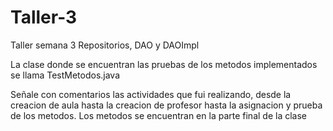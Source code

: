 # Taller-3
Taller semana 3 
Repositorios, DAO y DAOImpl

La clase donde se encuentran las pruebas de los metodos implementados se llama TestMetodos.java

Señale con comentarios las actividades que fui realizando, desde la creacion de aula hasta la creacion de profesor hasta la asignacion y prueba de los metodos.
Los metodos se encuentran en la parte final de la clase
